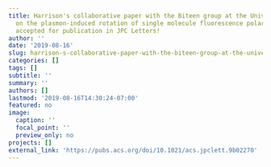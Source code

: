 ```yaml
---
title: Harrison's collaborative paper with the Biteen group at the University of Michigan
  on the plasmon-induced rotation of single molecule fluorescence polarization is
  accepted for publication in JPC Letters!
author: ''
date: '2019-08-16'
slug: harrison-s-collaborative-paper-with-the-biteen-group-at-the-university-of-michigan-on-the-plasmon-induced-rotation-of-single-molecule-fluorescence-polarization-is-accepted-for-publication-in-jpc-letters
categories: []
tags: []
subtitle: ''
summary: ''
authors: []
lastmod: '2019-08-16T14:30:24-07:00'
featured: no
image:
  caption: ''
  focal_point: ''
  preview_only: no
projects: []
external_link: 'https://pubs.acs.org/doi/10.1021/acs.jpclett.9b02270'
---
```

